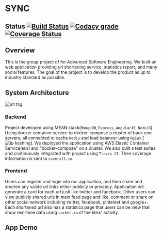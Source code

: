 # SYNC
## Status [![Build Status](https://travis-ci.org/chickenPopcorn/ASE-Group-Project.svg?branch=master)](https://travis-ci.org/chickenPopcorn/ASE-Group-Project) [![Codacy grade](https://img.shields.io/codacy/grade/17ede08ebf51447296922d6f2b1ee83c.svg "Codacy grade")](https://www.codacy.com/app/rxie25/ASE-Group-Project?utm_source=github.com&amp;utm_medium=referral&amp;utm_content=chickenPopcorn/ASE-Group-Project&amp;utm_campaign=Badge_Grade) [![Coverage Status](https://coveralls.io/repos/github/chickenPopcorn/ASE-Group-Project/badge.svg?time=20161216)](https://coveralls.io/github/chickenPopcorn/ASE-Group-Project)

## Overview
This is the group project of for Advanced Software Engineering. We built an web application providing url shortening service, statistics report, and many social features. The goal of the project is to develop the product as up to industry standard as possible. 

## System Architecture

![alt tag](https://github.com/chickenPopcorn/not-so-tiny-url/blob/master/doc/system.jpg)

### Backend
Project developed using MEAN stack(`MongoDB`, `Express`, `AngularJS`, `NodeJS`). Using docker container service to docker-compose a cluster of back end servers, all connected to cache `Redis` and load balancer using `Nginx` [![ip hashing](http://socket.io/docs/using-multiple-nodes/)]. We deployed the application using AWS Elastic Container Service(`ECS`) and "docker-compose" on a cluster. We also built a test suites and continuously integrated with project using `Travis CI`. Then coverage information is sent to `coverall.io`. 

### Frontend
Users can register and login into our application, and then share and shorten any valide url links either publicly or privately. Application will generate a card for each url justl like twitter and facebook. Other users can view publicly shared urls in main feed page and like, comment or share on other social network including twitter, facebook, pinterest and google+. Each shortened url also has a statistics page that users can be view that show real-time data using `socket.io` of the links' activity.

## App Demo
